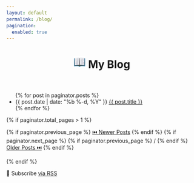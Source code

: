 ```yaml
---
layout: default
permalink: /blog/
pagination:
  enabled: true
---
```

<div class="home">
  <header class="post-header">
    <h1 class="post-title"><img class="emoji" title=":open_book:" alt=":open_book:" src="/assets/images/emoji/unicode/1f4d6.png" width="32" height="32"> My Blog</h1>
  </header>
  <ul class="post-list">
    {% for post in paginator.posts %}
      <li>
        <span class="post-meta">{{ post.date | date: "%b %-d, %Y" }}</span>
          <a class="post-link" href="{{ post.url | prepend: site.baseurl }}">{{ post.title }}</a>
      </li>
    {% endfor %}
  </ul>

  {% if paginator.total_pages > 1 %}
  <p>
    {% if paginator.previous_page %}
      <a href="{{ paginator.previous_page_path | prepend: site.baseurl }}">⏮️ Newer Posts</a>
    {% endif %}
    {% if paginator.next_page %}
      {% if paginator.previous_page %}
      / 
      {% endif %}
      <a href="{{ paginator.next_page_path | prepend: site.baseurl }}">Older Posts ⏭️</a>
    {% endif %}
  </p>
  {% endif %}

  <p class="rss-subscribe">📰 Subscribe <a href="{{ "/feed.xml" | prepend: site.baseurl }}">via RSS</a></p>
</div>
